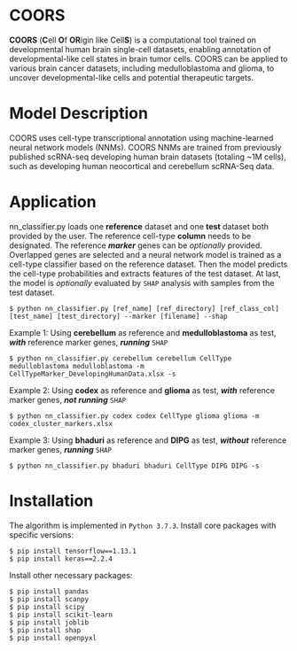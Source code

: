 # COORS
**COORS** (**C**ell **O**f **OR**igin like Cell**S**) is a computational tool trained on developmental human brain single-cell datasets, enabling annotation of developmental-like cell states in brain tumor cells. COORS can be applied to various brain cancer datasets, including medulloblastoma and glioma, to uncover developmental-like cells and potential therapeutic targets.

# Model Description
COORS uses cell-type transcriptional annotation using machine-learned neural network models (NNMs). COORS NNMs are trained from  previously published scRNA-seq developing human brain datasets (totaling ~1M cells), such as developing human neocortical and cerebellum scRNA-Seq data.

# Application
nn_classifier.py loads one **reference** dataset and one **test** dataset both provided by the user. 
The reference cell-type **column** needs to be designated.
The reference **_marker_** genes can be _optionally_ provided.
Overlapped genes are selected and a neural network model is trained as a cell-type classifier based on the reference dataset.
Then the model predicts the cell-type probabilities and extracts features of the test dataset.
At last, the model is _optionally_ evaluated by `SHAP` analysis with samples from the test dataset.

```
$ python nn_classifier.py [ref_name] [ref_directory] [ref_class_col] [test_name] [test_directory] --marker [filename] --shap
```

Example 1: Using **cerebellum** as reference and **medulloblastoma** as test, **_with_** reference marker genes, **_running_** `SHAP`
```
$ python nn_classifier.py cerebellum cerebellum CellType medulloblastoma medulloblastoma -m CellTypeMarker_DevelopingHumanData.xlsx -s
```

Example 2: Using **codex** as reference and **glioma** as test, **_with_** reference marker genes, **_not running_** `SHAP`
```
$ python nn_classifier.py codex codex CellType glioma glioma -m codex_cluster_markers.xlsx
```

Example 3: Using **bhaduri** as reference and **DIPG** as test, **_without_** reference marker genes, **_running_** `SHAP`
```
$ python nn_classifier.py bhaduri bhaduri CellType DIPG DIPG -s
```

# Installation
The algorithm is implemented in `Python 3.7.3`. 
Install core packages with specific versions:
```
$ pip install tensorflow==1.13.1
$ pip install keras==2.2.4
```

Install other necessary packages:
```
$ pip install pandas
$ pip install scanpy
$ pip install scipy
$ pip install scikit-learn
$ pip install joblib
$ pip install shap
$ pip install openpyxl
```
